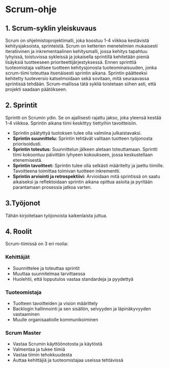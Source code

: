 # Scrum-ohje

## 1. Scrum-syklin yleiskuvaus 
Scrum on ohjelmistoprojektimalli, joka koostuu 1-4 viikkoa kestävistä kehitysjaksoista, sprinteistä. Scrum on ketterien menetelmien mukaisesti iteratiivinen ja inkrementaalinen kehitysmalli, jossa kehitys tapahtuu lyhyissä, toistuvissa sykleissä ja jokaisella sprintillä kehitetään pieniä lisäyksiä tuotteeseen prioriteettijärjestyksessä. Ennen sprinttiä tuoteomistaja valitsee tuotteen kehitysjonosta tuoteominaisuuden, jonka scrum-tiimi toteuttaa itsenäisesti sprintin aikana. Sprintin päätteeksi kehitetty tuoteversio katselmoidaan sekä sovitaan, mitä seuraavassa sprintissä tehdään. Scrum-mallissa tätä sykliä toistetaan siihen asti, että projekti saadaan päätökseen. 


## 2. Sprintit
Sprintti on Scrumin ydin. Se on ajallisesti rajattu jakso, joka yleensä kestää 1-4 viikkoa. Sprintin aikana tiimi keskittyy tiettyihin tavoitteisiin.
- Sprintin päätyttyä tuotoksen tulee olla valmiina julkaistavaksi.
- **Sprintin suunnittelu:** Sprintin tehtävät valitaan tuotteen työjonosta priorisoidusti.
- **Sprintin toteutus:** Suunnittelun jälkeen aletaan toteuttamaan. Sprintti tiimi kokoontuu päivittäin lyhyeen kokoukseen, jossa keskustellaan etenemisestä.
- **Sprintin tavoitteet:** Sprintin tulee olla selkästi määritelty ja jaettu tiimille. Tavoitteena toimittaa toimivan tuotteen inkrementti.
- **Sprintin arviointi ja retrospektiivi:**  Arvioidaan mitä sprintissä on saatu aikaiseksi ja reflektoidaan sprintin aikana opittua asioita ja pyritään parantamaan prosessia jatkoa varten.


## 3.Työjonot

Tähän kirjoitetaan työjonoista kaikenlaista juttua.


## 4. Roolit

Scrum-tiimissä on 3 eri roolia:

### Kehittäjät
* Suunnittelee ja toteuttaa sprintit
* Muuttaa suunnitelmaa tarvittaessa
* Huolehtii, että lopputulos vastaa standardeja ja pyydettyä

### Tuoteomistaja
* Tuotteen tavoitteiden ja vision määrittely
* Backlogin hallinnointi ja sen sisällön, selvyyden ja läpinäkyvyyden vastaaminen
* Muulle organisaatiolle kommunikoiminen

### Scrum Master
* Vastaa Scrumin käyttöönotosta ja käytöstä
* Valmentaa ja tukee tiimiä
* Vastaa tiimin tehokkuudesta
* Auttaa kehittäjiä ja tuoteomistajaa useissa tehtävissä
